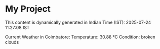 # My Project

This content is dynamically generated in Indian Time (IST): 2025-07-24 11:27:08 IST


Current Weather in Coimbatore:
Temperature: 30.88 °C
Condition: broken clouds
